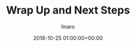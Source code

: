 ---
author: linaro
categories:
- events
- attended
- ats-2018
comments: false
event: ats-2018
date: '2018-10-25 01:00:00+00:00'
image:
  featured: true
  name: ats-2018-wrap-up.png
  path: /assets/images/content/ats-2018-wrap-up.png
layout: resource-post
title: 'Wrap Up and Next Steps'
youtube_video_url: https://www.youtube.com/watch?v=h7s-OmBlVuQ
---